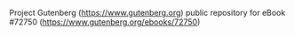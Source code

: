 Project Gutenberg (https://www.gutenberg.org) public repository
for eBook #72750 (https://www.gutenberg.org/ebooks/72750)
